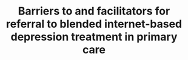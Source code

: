 --- 
abstract: '' 
authors: 
 - I Titzler
 -  M Berking
 -  E Fürst
 -  S Schlicker
 -  H Baumeister
 -  admin
doi: '' 
featured: false 
publication: '*European Health Psychologist*, 216' 
publication_short: '' 
publishDate: '2016-01-01' 
title: 'Barriers to and facilitators for referral to blended internet-based depression treatment in primary care' 
url_code: '' 
url_dataset: '' 
url_pdf: '' 
url_poster: '' 
url_project: '' 
url_slides: '' 
url_source: '' 
url_video: '' 
---